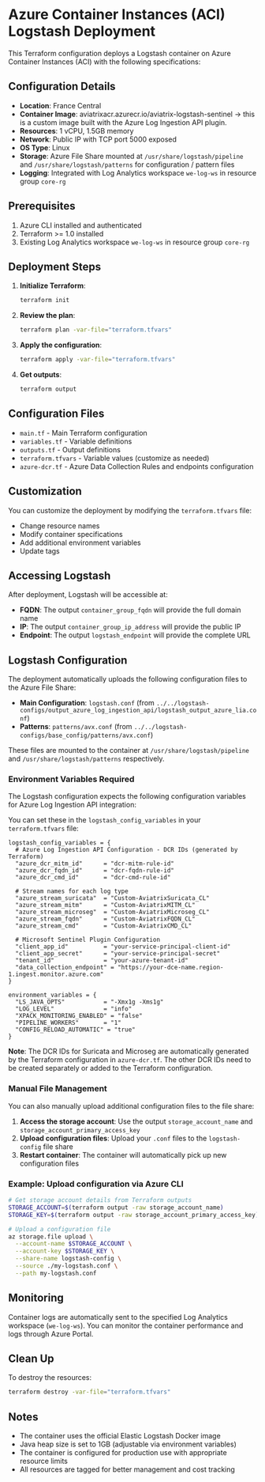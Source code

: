 # Azure Container Instances (ACI) Logstash Deployment

This Terraform configuration deploys a Logstash container on Azure Container Instances (ACI) with the following specifications:

## Configuration Details

- **Location**: France Central
- **Container Image**: aviatrixacr.azurecr.io/aviatrix-logstash-sentinel -> this is a custom image built with the Azure Log Ingestion API plugin.
- **Resources**: 1 vCPU, 1.5GB memory
- **Network**: Public IP with TCP port 5000 exposed
- **OS Type**: Linux
- **Storage**: Azure File Share mounted at `/usr/share/logstash/pipeline` and `/usr/share/logstash/patterns` for configuration / pattern files
- **Logging**: Integrated with Log Analytics workspace `we-log-ws` in resource group `core-rg`

## Prerequisites

1. Azure CLI installed and authenticated
2. Terraform >= 1.0 installed
3. Existing Log Analytics workspace `we-log-ws` in resource group `core-rg`

## Deployment Steps

1. **Initialize Terraform**:
   ```bash
   terraform init
   ```

2. **Review the plan**:
   ```bash
   terraform plan -var-file="terraform.tfvars"
   ```

3. **Apply the configuration**:
   ```bash
   terraform apply -var-file="terraform.tfvars"
   ```

4. **Get outputs**:
   ```bash
   terraform output
   ```

## Configuration Files

- `main.tf` - Main Terraform configuration
- `variables.tf` - Variable definitions
- `outputs.tf` - Output definitions
- `terraform.tfvars` - Variable values (customize as needed)
- `azure-dcr.tf` - Azure Data Collection Rules and endpoints configuration

## Customization

You can customize the deployment by modifying the `terraform.tfvars` file:

- Change resource names
- Modify container specifications
- Add additional environment variables
- Update tags

## Accessing Logstash

After deployment, Logstash will be accessible at:
- **FQDN**: The output `container_group_fqdn` will provide the full domain name
- **IP**: The output `container_group_ip_address` will provide the public IP
- **Endpoint**: The output `logstash_endpoint` will provide the complete URL

## Logstash Configuration

The deployment automatically uploads the following configuration files to the Azure File Share:

- **Main Configuration**: `logstash.conf` (from `../../logstash-configs/output_azure_log_ingestion_api/logstash_output_azure_lia.conf`)
- **Patterns**: `patterns/avx.conf` (from `../../logstash-configs/base_config/patterns/avx.conf`)

These files are mounted to the container at `/usr/share/logstash/pipeline` and `/usr/share/logstash/patterns` respectively.

### Environment Variables Required

The Logstash configuration expects the following configuration variables for Azure Log Ingestion API integration:

You can set these in the `logstash_config_variables` in your `terraform.tfvars` file:

```hcl
logstash_config_variables = {
  # Azure Log Ingestion API Configuration - DCR IDs (generated by Terraform)
  "azure_dcr_mitm_id"      = "dcr-mitm-rule-id"
  "azure_dcr_fqdn_id"      = "dcr-fqdn-rule-id"
  "azure_dcr_cmd_id"       = "dcr-cmd-rule-id"
  
  # Stream names for each log type
  "azure_stream_suricata"  = "Custom-AviatrixSuricata_CL"
  "azure_stream_mitm"      = "Custom-AviatrixMITM_CL"
  "azure_stream_microseg"  = "Custom-AviatrixMicroseg_CL"
  "azure_stream_fqdn"      = "Custom-AviatrixFQDN_CL"
  "azure_stream_cmd"       = "Custom-AviatrixCMD_CL"
  
  # Microsoft Sentinel Plugin Configuration
  "client_app_id"          = "your-service-principal-client-id"
  "client_app_secret"      = "your-service-principal-secret"
  "tenant_id"              = "your-azure-tenant-id"
  "data_collection_endpoint" = "https://your-dce-name.region-1.ingest.monitor.azure.com"
}

environment_variables = {
  "LS_JAVA_OPTS"           = "-Xmx1g -Xms1g"
  "LOG_LEVEL"              = "info"
  "XPACK_MONITORING_ENABLED" = "false"
  "PIPELINE_WORKERS"       = "1"
  "CONFIG_RELOAD_AUTOMATIC" = "true"
}
```

**Note**: The DCR IDs for Suricata and Microseg are automatically generated by the Terraform configuration in `azure-dcr.tf`. The other DCR IDs need to be created separately or added to the Terraform configuration.

### Manual File Management

You can also manually upload additional configuration files to the file share:

1. **Access the storage account**: Use the output `storage_account_name` and `storage_account_primary_access_key`
2. **Upload configuration files**: Upload your `.conf` files to the `logstash-config` file share
3. **Restart container**: The container will automatically pick up new configuration files

### Example: Upload configuration via Azure CLI
```bash
# Get storage account details from Terraform outputs
STORAGE_ACCOUNT=$(terraform output -raw storage_account_name)
STORAGE_KEY=$(terraform output -raw storage_account_primary_access_key)

# Upload a configuration file
az storage.file upload \
  --account-name $STORAGE_ACCOUNT \
  --account-key $STORAGE_KEY \
  --share-name logstash-config \
  --source ./my-logstash.conf \
  --path my-logstash.conf
```

## Monitoring

Container logs are automatically sent to the specified Log Analytics workspace (`we-log-ws`). You can monitor the container performance and logs through Azure Portal.

## Clean Up

To destroy the resources:
```bash
terraform destroy -var-file="terraform.tfvars"
```

## Notes

- The container uses the official Elastic Logstash Docker image
- Java heap size is set to 1GB (adjustable via environment variables)
- The container is configured for production use with appropriate resource limits
- All resources are tagged for better management and cost tracking
